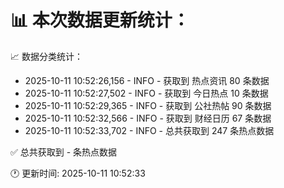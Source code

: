 📊 本次数据更新统计：
==========================

📈 数据分类统计：
- 2025-10-11 10:52:26,156 - INFO - 获取到 热点资讯 80 条数据
- 2025-10-11 10:52:27,502 - INFO - 获取到 今日热点 10 条数据
- 2025-10-11 10:52:29,365 - INFO - 获取到 公社热帖 90 条数据
- 2025-10-11 10:52:32,566 - INFO - 获取到 财经日历 67 条数据
- 2025-10-11 10:52:33,702 - INFO - 总共获取到 247 条热点数据

✅ 总共获取到 - 条热点数据

🕐 更新时间: 2025-10-11 10:52:33
